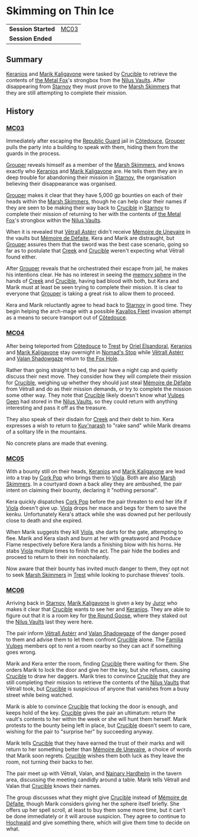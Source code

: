 # Skimming on Thin Ice

|||
| --- | --- |
| **Session Started** | [MC03](../sessions/MC03.md) | storyline.2
| **Session Ended** | |

## Summary

[Keranios](../characters/keranios.md) and [Marik Kaligavone](../characters/marik-kaligavone.md) were tasked by [Crucible](../characters/crucible.md) to retrieve the contents of [the Metal Fox](../characters/vulpes-geen.md)'s strongbox from the [Nilus Vaults](../places/buildings/government/nilus-vaults.md). After disappearing from [Starnov](../places/settlements/cities/starnov.md) they must prove to the [Marsh Skimmers](../organisations/criminals/marsh-skimmers.md) that they are still attempting to complete their mission.

## History

### [MC03](../sessions/MC03.md)

Immediately after escaping the [Republic Guard](../organisations/guards/republic-guard.md) jail in [Côtedouce](../places/settlements/towns/cotedouce.md), [Grouper](../characters/grouper.md) pulls the party into a building to speak with them, hiding them from the guards in the process.

[Grouper](../characters/grouper.md) reveals himself as a member of the [Marsh Skimmers](../organisations/criminals/marsh-skimmers.md), and knows exactly who [Keranios](../characters/keranios.md) and [Marik Kaligavone](../characters/marik-kaligavone.md) are. He tells them they are in deep trouble for abandoning their mission in [Starnov](../places/settlements/cities/starnov.md), the organisation believing their disappearance was organised.

[Grouper](../characters/grouper.md) makes it clear that they have 5,000 gp bounties on each of their heads within the [Marsh Skimmers](../organisations/criminals/marsh-skimmers.md), though he can help clear their names if they are seen to be making their way back to [Crucible](../characters/crucible.md) in [Starnov](../places/settlements/cities/starnov.md) to complete their mission of returning to her with the contents of [the Metal Fox](../characters/vulpes-geen.md)'s strongbox within the [Nilus Vaults](../places/buildings/government/nilus-vaults.md).

When it is revealed that [Vētrall Astérr](../characters/vetrall-asterr.md) didn't receive [Mémoire de Unevaire](../items/echneshment/weapons/memoire-de-unevaire.md) in the vaults but [Mémoire de Défaite](../items/echneshment/memory-spheres/memoire-de-defaite.md), Kera and Marik are distraught, but [Grouper](../characters/grouper.md) assures them that the sword was the best case scenario, going so far as to postulate that [Creek](../characters/creek.md) and [Crucible](../characters/crucible.md) weren't expecting what Vētrall found either.

After [Grouper](../characters/grouper.md) reveals that he orchestrated their escape from jail, he makes his intentions clear. He has no interest in seeing the [memory sphere](../items/echneshment/memory-spheres/memory-sphere.md) in the hands of [Creek](../characters/creek.md) and [Crucible](../characters/crucible.md), having bad blood with both, but Kera and Marik must at least be seen trying to complete their mission. It is clear to everyone that [Grouper](../characters/grouper.md) is taking a great risk to allow them to proceed.

Kera and Marik reluctantly agree to head back to [Starnov](../places/settlements/cities/starnov.md) in good time. They begin helping the arch-mage with a possible [Kavallos Fleet](../civilisations/kavallos-fleet/kavallos-fleet.md) invasion attempt as a means to secure transport out of [Côtedouce](../places/settlements/towns/cotedouce.md).

### [MC04](../sessions/MC04.md)

After being teleported from [Côtedouce](../places/settlements/towns/cotedouce.md) to [Trest](../places/settlements/towns/trest.md) by [Oriel Elsandoral](../characters/oriel-elsandoral.md), [Keranios](../characters/keranios.md) and [Marik Kaligavone](../characters/marik-kaligavone.md) stay overnight in [Nomad's Stop](../places/buildings/inns-taverns/nomads-stop.md) while [Vētrall Astérr](../characters/vetrall-asterr.md) and [Valan Shadowgaze](../characters/valan-shadowgaze.md) return to [the Fox Hole](../places/buildings/the-fox-hole.md).

Rather than going straight to bed, the pair have a night cap and quietly discuss their next move. They consider how they will complete their mission for [Crucible](../characters/crucible.md), weighing up whether they should just steal [Mémoire de Défaite](../items/echneshment/memory-spheres/memoire-de-defaite.md) from Vētrall and do as their mission demands, or try to complete the mission some other way. They note that [Crucible](../characters/crucible.md) likely doesn't know what [Vulpes Geen](../characters/vulpes-geen.md) had stored in the [Nilus Vaults](../places/buildings/government/nilus-vaults.md), so they could return with anything interesting and pass it off as the treasure.

They also speak of their disdain for [Creek](../characters/creek.md) and their debt to him. Kera expresses a wish to return to [Kuv'narash](../places/settlements/villages/kuvnarash.md) to "rake sand" while Marik dreams of a solitary life in the mountains.

No concrete plans are made that evening.

### [MC05](../sessions/MC05.md)

With a bounty still on their heads, [Keranios](../characters/keranios.md) and [Marik Kaligavone](../characters/marik-kaligavone.md) are lead into a trap by [Cork Pop](../characters/cork-pop.md) who brings them to [Viola](../characters/viola.md). Both are also [Marsh Skimmers](../organisations/criminals/marsh-skimmers.md). In a courtyard down a back alley they are ambushed, the pair intent on claiming their bounty, declaring it "nothing personal".

Kera quickly dispatches [Cork Pop](../characters/cork-pop.md) before the pair threaten to end her life if [Viola](../characters/viola.md) doesn't give up. [Viola](../characters/viola.md) drops her mace and begs for them to save the kenku. Unfortunately Kera's attack while she was downed put her perilously close to death and she expired.

When Marik suggests they kill [Viola](../characters/viola.md), she darts for the gate, attempting to flee. Marik and Kera slash and burn at her with greatsword and Produce Flame respectively before Kera lands a finishing blow with his horns. He stabs [Viola](../characters/viola.md) multiple times to finish the act. The pair hide the bodies and proceed to return to their inn nonchalantly.

Now aware that their bounty has invited much danger to them, they opt not to seek [Marsh Skimmers](../organisations/criminals/marsh-skimmers.md) in [Trest](../places/settlements/towns/trest.md) while looking to purchase thieves' tools.

### [MC06](../sessions/MC06.md)

Arriving back in [Starnov](../places/settlements/cities/starnov.md), [Marik Kaligavone](../characters/marik-kaligavone.md) is given a key by [Juror](../characters/juror.md) who makes it clear that [Crucible](../characters/crucible.md) wants to see her and [Keranios](../characters/keranios.md). They are able to figure out that it is a room key for [the Round Goose](../places/buildings/inns-taverns/the-round-goose.md), where they staked out the [Nilus Vaults](../places/buildings/government/nilus-vaults.md) last they were here.

The pair inform [Vētrall Astérr](../characters/vetrall-asterr.md) and [Valan Shadowgaze](../characters/valan-shadowgaze.md) of the danger posed to them and advise them to let them confront [Crucible](../characters/crucible.md) alone. The [Familia Vulpes](../organisations/familia-vulpes.md) members opt to rent a room nearby so they can act if something goes wrong.

Marik and Kera enter the room, finding [Crucible](../characters/crucible.md) there waiting for them. She orders Marik to lock the door and give her the key, but she refuses, causing [Crucible](../characters/crucible.md) to draw her daggers. Marik tries to convince [Crucible](../characters/crucible.md) that they are still completing their mission to retrieve the contents of the [Nilus Vaults](../places/buildings/government/nilus-vaults.md) that Vētrall took, but [Crucible](../characters/crucible.md) is suspicious of anyone that vanishes from a busy street while being watched.

Marik is able to convince [Crucible](../characters/crucible.md) that locking the door is enough, and keeps hold of the key. [Crucible](../characters/crucible.md) gives the pair an ultimatum: return the vault's contents to her within the week or she will hunt them herself. Marik protests to the bounty being left in place, but [Crucible](../characters/crucible.md) doesn't seem to care, wishing for the pair to "surprise her" by succeeding anyway.

Marik tells [Crucible](../characters/crucible.md) that they have earned the trust of their marks and will return to her something better than [Mémoire de Unevaire](../items/echneshment/weapons/memoire-de-unevaire.md), a choice of words that Marik soon regrets. [Crucible](../characters/crucible.md) wishes them both luck as they leave the room, not turning their backs to her.

The pair meet up with Vētrall, Valan, and [Nainarv Hardhelm](../characters/nainarv-hardhelm.md) in the tavern area, discussing the meeting candidly around a table. Marik tells Vētrall and Valan that [Crucible](../characters/crucible.md) knows their names.

The group discusses what they might give [Crucible](../characters/crucible.md) instead of [Mémoire de Défaite](../items/echneshment/memory-spheres/memoire-de-defaite.md), though Marik considers giving her the sphere itself briefly. She offers up her spell scroll, at least to buy them some more time, but it can't be done immediately or it will arouse suspicion. They agree to continue to [Hochwald](../places/settlements/cities/hochwald.md) and give something there, which will give them time to decide on what.

